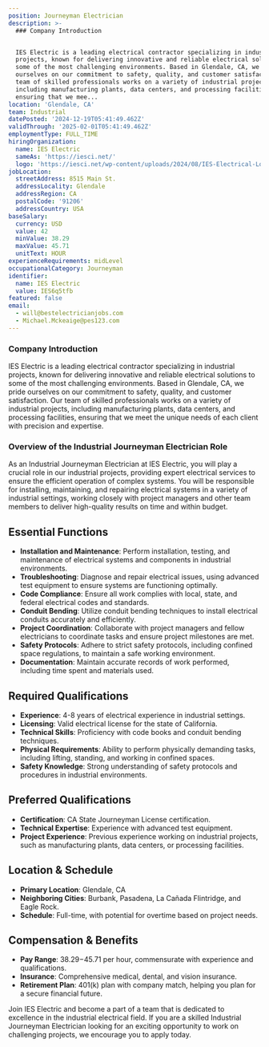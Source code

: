 ```yaml
---
position: Journeyman Electrician
description: >-
  ### Company Introduction


  IES Electric is a leading electrical contractor specializing in industrial
  projects, known for delivering innovative and reliable electrical solutions to
  some of the most challenging environments. Based in Glendale, CA, we pride
  ourselves on our commitment to safety, quality, and customer satisfaction. Our
  team of skilled professionals works on a variety of industrial projects,
  including manufacturing plants, data centers, and processing facilities,
  ensuring that we mee...
location: 'Glendale, CA'
team: Industrial
datePosted: '2024-12-19T05:41:49.462Z'
validThrough: '2025-02-01T05:41:49.462Z'
employmentType: FULL_TIME
hiringOrganization:
  name: IES Electric
  sameAs: 'https://iesci.net/'
  logo: 'https://iesci.net/wp-content/uploads/2024/08/IES-Electrical-Logo-color.png'
jobLocation:
  streetAddress: 8515 Main St.
  addressLocality: Glendale
  addressRegion: CA
  postalCode: '91206'
  addressCountry: USA
baseSalary:
  currency: USD
  value: 42
  minValue: 38.29
  maxValue: 45.71
  unitText: HOUR
experienceRequirements: midLevel
occupationalCategory: Journeyman
identifier:
  name: IES Electric
  value: IES6q5tfb
featured: false
email:
  - will@bestelectricianjobs.com
  - Michael.Mckeaige@pes123.com
---
```




### Company Introduction

IES Electric is a leading electrical contractor specializing in industrial projects, known for delivering innovative and reliable electrical solutions to some of the most challenging environments. Based in Glendale, CA, we pride ourselves on our commitment to safety, quality, and customer satisfaction. Our team of skilled professionals works on a variety of industrial projects, including manufacturing plants, data centers, and processing facilities, ensuring that we meet the unique needs of each client with precision and expertise.

### Overview of the Industrial Journeyman Electrician Role

As an Industrial Journeyman Electrician at IES Electric, you will play a crucial role in our industrial projects, providing expert electrical services to ensure the efficient operation of complex systems. You will be responsible for installing, maintaining, and repairing electrical systems in a variety of industrial settings, working closely with project managers and other team members to deliver high-quality results on time and within budget.

## Essential Functions

- **Installation and Maintenance**: Perform installation, testing, and maintenance of electrical systems and components in industrial environments.
- **Troubleshooting**: Diagnose and repair electrical issues, using advanced test equipment to ensure systems are functioning optimally.
- **Code Compliance**: Ensure all work complies with local, state, and federal electrical codes and standards.
- **Conduit Bending**: Utilize conduit bending techniques to install electrical conduits accurately and efficiently.
- **Project Coordination**: Collaborate with project managers and fellow electricians to coordinate tasks and ensure project milestones are met.
- **Safety Protocols**: Adhere to strict safety protocols, including confined space regulations, to maintain a safe working environment.
- **Documentation**: Maintain accurate records of work performed, including time spent and materials used.

## Required Qualifications

- **Experience**: 4-8 years of electrical experience in industrial settings.
- **Licensing**: Valid electrical license for the state of California.
- **Technical Skills**: Proficiency with code books and conduit bending techniques.
- **Physical Requirements**: Ability to perform physically demanding tasks, including lifting, standing, and working in confined spaces.
- **Safety Knowledge**: Strong understanding of safety protocols and procedures in industrial environments.

## Preferred Qualifications

- **Certification**: CA State Journeyman License certification.
- **Technical Expertise**: Experience with advanced test equipment.
- **Project Experience**: Previous experience working on industrial projects, such as manufacturing plants, data centers, or processing facilities.

## Location & Schedule

- **Primary Location**: Glendale, CA
- **Neighboring Cities**: Burbank, Pasadena, La Cañada Flintridge, and Eagle Rock.
- **Schedule**: Full-time, with potential for overtime based on project needs.

## Compensation & Benefits

- **Pay Range**: $38.29-$45.71 per hour, commensurate with experience and qualifications.
- **Insurance**: Comprehensive medical, dental, and vision insurance.
- **Retirement Plan**: 401(k) plan with company match, helping you plan for a secure financial future.

Join IES Electric and become a part of a team that is dedicated to excellence in the industrial electrical field. If you are a skilled Industrial Journeyman Electrician looking for an exciting opportunity to work on challenging projects, we encourage you to apply today.
